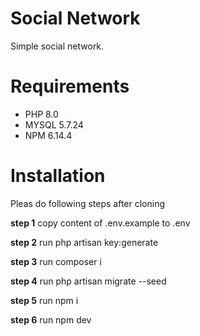 # Social Network

Simple social network. 

# Requirements

* PHP 8.0
* MYSQL 5.7.24
* NPM 6.14.4
 

# Installation

Pleas do following steps after cloning

**step 1** copy content of .env.example to .env

**step 2** run php artisan key:generate

**step 3** run composer i

**step 4** run php artisan migrate --seed

**step 5** run npm i

**step 6** run npm dev

